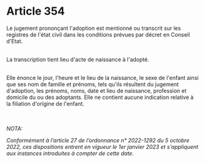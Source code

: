 # Article 354

<p>Le jugement prononçant l'adoption est mentionné ou transcrit sur les registres de l'état civil dans les conditions prévues par décret en Conseil d'Etat.<br/><br/>

La transcription tient lieu d'acte de naissance à l'adopté.<br/><br/>

Elle énonce le jour, l'heure et le lieu de la naissance, le sexe de l'enfant ainsi que ses nom de famille et prénoms, tels qu'ils résultent du jugement d'adoption, les prénoms, noms, date et lieu de naissance, profession et domicile du ou des adoptants. Elle ne contient aucune indication relative à la filiation d'origine de l'enfant.</p><br/><br/><i>NOTA:<p>Conformément à l’article 27 de l’ordonnance n° 2022-1292 du 5 octobre 2022, ces dispositions entrent en vigueur le 1er janvier 2023 et s'appliquent aux instances introduites à compter de cette date.</p></i>